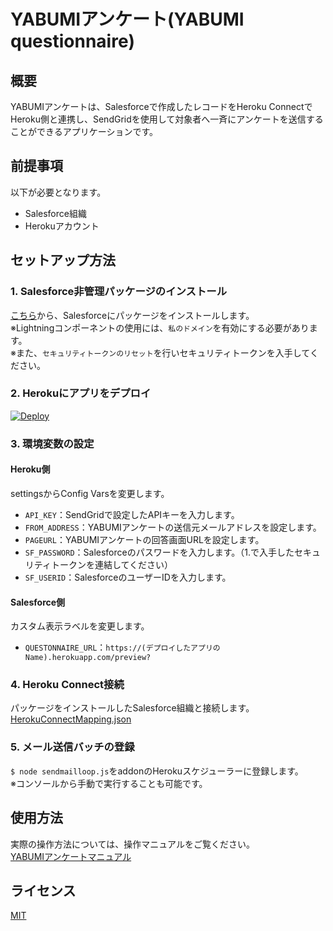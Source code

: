 # YABUMIアンケート(YABUMI questionnaire)

## 概要
 YABUMIアンケートは、Salesforceで作成したレコードをHeroku ConnectでHeroku側と連携し、SendGridを使用して対象者へ一斉にアンケートを送信することができるアプリケーションです。    
 
## 前提事項
 以下が必要となります。
- Salesforce組織
- Herokuアカウント

## セットアップ方法
### 1. Salesforce非管理パッケージのインストール
 [こちら](https://login.salesforce.com/packaging/installPackage.apexp?p0=04t7F000005IrHh)から、Salesforceにパッケージをインストールします。    
 ※Lightningコンポーネントの使用には、`私のドメイン`を有効にする必要があります。    
 ※また、`セキュリティトークンのリセット`を行いセキュリティトークンを入手してください。    

### 2. Herokuにアプリをデプロイ
 <a href="https://heroku.com/deploy?template=https://github.com/NIHON-SYSTEM-DESIGN-INC/questionnaire-app-dev/tree/master">
   <img src="https://www.herokucdn.com/deploy/button.svg" alt="Deploy">
 </a>    

### 3. 環境変数の設定
#### Heroku側
 settingsからConfig Varsを変更します。
- `API_KEY`：SendGridで設定したAPIキーを入力します。
- `FROM_ADDRESS`：YABUMIアンケートの送信元メールアドレスを設定します。
- `PAGEURL`：YABUMIアンケートの回答画面URLを設定します。
- `SF_PASSWORD`：Salesforceのパスワードを入力します。（1.で入手したセキュリティトークンを連結してください）
- `SF_USERID`：SalesforceのユーザーIDを入力します。

#### Salesforce側
 カスタム表示ラベルを変更します。    
- `QUESTONNAIRE_URL`：`https://(デプロイしたアプリのName).herokuapp.com/preview?`

### 4. Heroku Connect接続
 パッケージをインストールしたSalesforce組織と接続します。    
 [HerokuConnectMapping.json](https://github.com/NIHON-SYSTEM-DESIGN-INC/questionnaire-app-dev/blob/master/contents/HerokuConnectMapping.json)    

### 5. メール送信バッチの登録    
 `$ node sendmailloop.js`をaddonのHerokuスケジューラーに登録します。    
 ※コンソールから手動で実行することも可能です。    

## 使用方法
 実際の操作方法については、操作マニュアルをご覧ください。    
 [YABUMIアンケートマニュアル](https://github.com/NIHON-SYSTEM-DESIGN-INC/questionnaire-app-dev/blob/master/contents/manual.pdf)

## ライセンス
 [MIT](https://github.com/n-sysdes-co-jp/questionnaire-app-dev/blob/master/LICENSE)